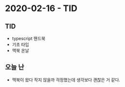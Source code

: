# 2020-02-16 - TID

## TID

-   typescript 핸드북
-   기초 타입
-   맥북 온날

## 오늘 난

-   맥북이 왔다 작지 않을까 걱정했는데 생각보다 괜찮은 거 같다.

